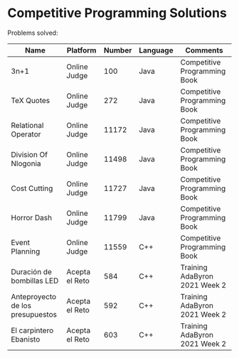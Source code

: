 # Competitive Programming Solutions

Problems solved:

| Name                             | Platform       | Number | Language | Comments                      |
| -------------------------------- | -------------- | ------ | -------- | ----------------------------- |
| 3n+1                             | Online Judge   | 100    | Java     | Competitive Programming Book  |
| TeX Quotes                       | Online Judge   | 272    | Java     | Competitive Programming Book  |
| Relational Operator              | Online Judge   | 11172  | Java     | Competitive Programming Book  |
| Division Of Nlogonia             | Online Judge   | 11498  | Java     | Competitive Programming Book  |
| Cost Cutting                     | Online Judge   | 11727  | Java     | Competitive Programming Book  |
| Horror Dash                      | Online Judge   | 11799  | Java     | Competitive Programming Book  |
| Event Planning                   | Online Judge   | 11559  | C++      | Competitive Programming Book  |
| Duración de bombillas LED        | Acepta el Reto | 584    | C++      | Training AdaByron 2021 Week 2 |
| Anteproyecto de los presupuestos | Acepta el Reto | 592    | C++      | Training AdaByron 2021 Week 2 |
| El carpintero Ebanisto           | Acepta el Reto | 603    | C++      | Training AdaByron 2021 Week 2 |

